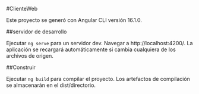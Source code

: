 #ClienteWeb

Este proyecto se generó con Angular CLI versión 16.1.0.

##servidor de desarrollo

Ejecutar `ng serve` para un servidor dev. Navegar a http://localhost:4200/. La aplicación se recargará automáticamente si cambia cualquiera de los archivos de origen.

##Construir

Ejecutar `ng build` para compilar el proyecto. Los artefactos de compilación se almacenarán en el dist/directorio.
